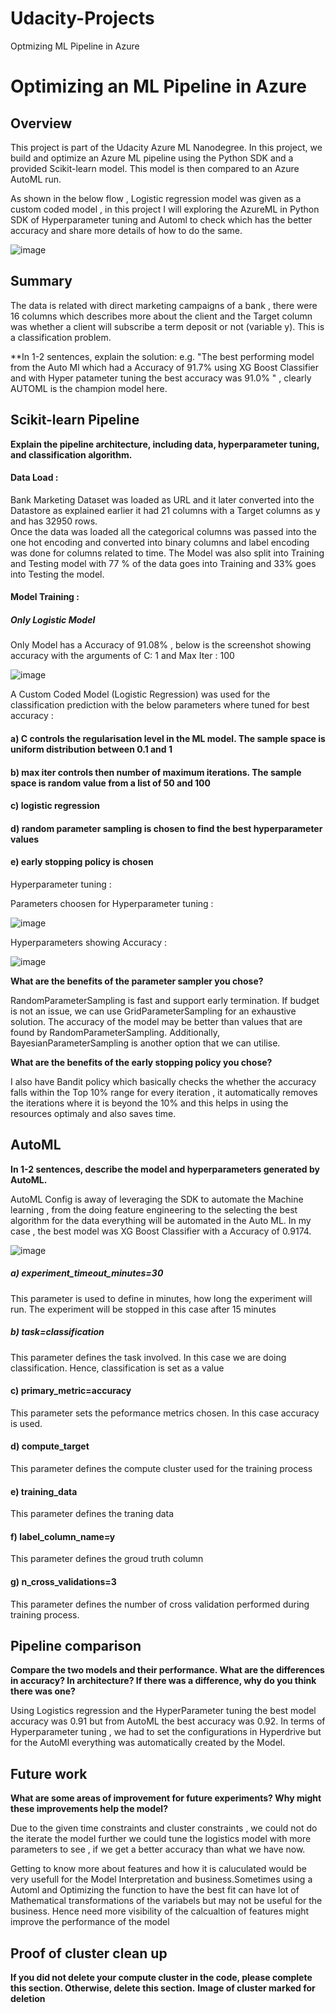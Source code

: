# Udacity-Projects

Optmizing ML Pipeline in Azure
# Optimizing an ML Pipeline in Azure

## Overview
This project is part of the Udacity Azure ML Nanodegree.
In this project, we build and optimize an Azure ML pipeline using the Python SDK and a provided Scikit-learn model.
This model is then compared to an Azure AutoML run. 

As shown in the below flow , Logistic regression model was given as a custom coded model , in this project I will exploring the AzureML in Python SDK of Hyperparameter tuning and Automl to check which has the better accuracy and share more details of how to do the same.   

![image](https://user-images.githubusercontent.com/92014201/146714044-bf997ced-149d-4a1b-a706-8cd8c0dcf72c.png)


## Summary
The data is related with direct marketing campaigns of a bank , there were 16 columns which describes more about the client and the Target column was whether a client
will subscribe a term deposit or not (variable y). This is a classification problem. 


**In 1-2 sentences, explain the solution: e.g. "The best performing model from the Auto Ml which had a Accuracy of 91.7% using XG Boost Classifier and with Hyper patameter tuning the best accuracy was 91.0% " , clearly AUTOML is the champion model here.


## Scikit-learn Pipeline
**Explain the pipeline architecture, including data, hyperparameter tuning, and classification algorithm.**

#### Data Load : 

Bank Marketing Dataset was loaded as URL and it later converted into the Datastore as explained earlier it had 21 columns with a Target columns as y and has 32950 rows.  
Once the data was loaded all the categorical columns was passed into the  one hot encoding and converted into binary columns and label encoding was done for columns related to time. The Model was also split into Training and Testing model with 77 % of the data goes into Training and 33% goes into Testing the model.   

#### Model Training : 

##### Only Logistic Model 

Only Model has a Accuracy of 91.08% , below is the screenshot showing accuracy with the arguments of C: 1 and Max Iter : 100

![image](https://user-images.githubusercontent.com/92014201/146740531-e9476b40-e326-4d23-91b9-fb3746b98051.png)

A Custom Coded Model (Logistic Regression) was used for the classification prediction with the below parameters where tuned for best accuracy : 

####  a) C controls the regularisation level in the ML model. The sample space is uniform distribution between 0.1 and 1 
####  b) max iter controls then number of maximum iterations. The sample space is random value from a list of 50 and 100 
####  c) logistic regression 
####  d) random parameter sampling is chosen to find the best hyperparameter values 
####  e) early stopping policy is chosen 

Hyperparameter tuning : 

Parameters choosen for Hyperparameter tuning :     

![image](https://user-images.githubusercontent.com/92014201/146743319-e8ce5992-5ffd-4093-8edb-e71cdbd305c9.png)

Hyperparameters showing Accuracy : 

![image](https://user-images.githubusercontent.com/92014201/146743120-155c09cc-d7f1-40e6-b1c1-9443ce86efcf.png) 

**What are the benefits of the parameter sampler you chose?**

RandomParameterSampling is fast and support early termination. If budget is not an issue, we can use GridParameterSampling for an exhaustive solution. The accuracy of the model may be better than values that are found by RandomParameterSampling. Additionally, BayesianParameterSampling is another option that we can utilise.

**What are the benefits of the early stopping policy you chose?**

I also have Bandit policy which basically checks the whether the accuracy falls within the Top 10% range for every iteration , it automatically removes the iterations where it is beyond the 10% 
and this helps in using the resources optimaly and also saves time. 

## AutoML
**In 1-2 sentences, describe the model and hyperparameters generated by AutoML.**

AutoML Config is away of leveraging the SDK to automate the Machine learning , from the doing feature engineering to the selecting the best algorithm for the 
data everything will be automated in the Auto ML. In my case , the best model was XG Boost Classifier with a Accuracy of 0.9174.

![image](https://user-images.githubusercontent.com/92014201/146748539-7560c797-48c3-45a0-8258-d7d0f9396735.png)

##### a) experiment_timeout_minutes=30
This parameter is used to define in minutes, how long the experiment will run. The experiment will be stopped in this case after 15 minutes

##### b) task=classification
This parameter defines the task involved. In this case we are doing classification. Hence, classification is set as a value

#### c) primary_metric=accuracy
This parameter sets the peformance metrics chosen. In this case accuracy is used.

#### d) compute_target
This parameter defines the compute cluster used for the training process

#### e) training_data
This parameter defines the traning data

#### f) label_column_name=y
This parameter defines the groud truth column

#### g) n_cross_validations=3
This parameter defines the number of cross validation performed during training process.


## Pipeline comparison
**Compare the two models and their performance. What are the differences in accuracy? In architecture? If there was a difference, why do you think there was one?**

Using Logistics regression and the HyperParameter tuning the best model accuracy was 0.91 but from AutoML the best accuracy was 0.92. In terms of Hyperparameter 
tuning , we had to set the configurations in  Hyperdrive but for the AutoMl everything was automatically created by the Model. 
 

## Future work
**What are some areas of improvement for future experiments? Why might these improvements help the model?**

Due to the given time constraints and cluster constraints , we could not do the iterate the model further  we could tune the logistics model with more parameters to see , if we get a better accuracy than what we have now. 

Getting to know more about features and how it is caluculated would be very usefull for the Model Interpretation and business.Sometimes using a Automl and 
Optimizing the function to have the best fit can have lot of Mathematical transformations of the variabels but may not be useful for the business. 
Hence need more visibility of the calcualtion of features might improve the performance of the model

## Proof of cluster clean up
**If you did not delete your compute cluster in the code, please complete this section. Otherwise, delete this section.**
**Image of cluster marked for deletion**
